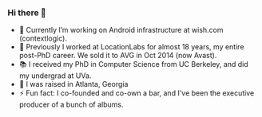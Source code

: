 ### Hi there 👋

<!--
**toddhodes/toddhodes** is a ✨ _special_ ✨ repository because its `README.md` (this file) appears on your GitHub profile.
-->

- 🔭 Currently I’m working on Android infrastructure at wish.com (contextlogic).
- 🥼 Previously I worked at LocationLabs for almost 18 years, my entire post-PhD career.  We sold it to AVG in Oct 2014 (now Avast).
- 📚 I received my PhD in Computer Science from UC Berkeley, and did my undergrad at UVa.
- 🏡 I was raised in Atlanta, Georgia
- ⚡ Fun fact: I co-founded and co-own a bar, and I've been the executive producer of a bunch of albums.
